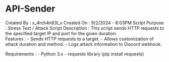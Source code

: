 # API-Sender
Created By     : x_4rch4n63l_x 
Created On     : 9/2/2024 - 8:03PM
Script Purpose : Stress Test / Attack Script
Description    : This script sends HTTP requests to the specified target IP and port
                 for the given duration.                 
Features       : 
                 - Sends HTTP requests to a target.
                 - Allows customization of attack duration and method.
                 - Logs attack information to Discord webhook.        
                 
Requirements   : 
                 - Python 3.x
                 - requests library (pip install requests)
